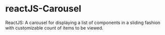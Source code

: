 # reactJS-Carousel
ReactJS: A carousel for displaying a list of components in a sliding fashion with customizable count of items to be viewed.
